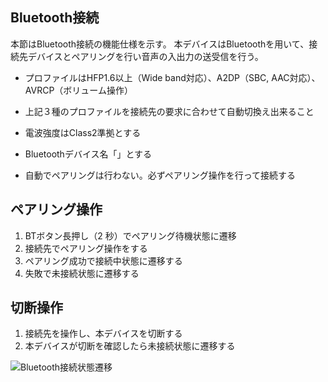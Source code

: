 ## Bluetooth接続

本節はBluetooth接続の機能仕様を示す。
本デバイスはBluetoothを用いて、接続先デバイスとペアリングを行い音声の入出力の送受信を行う。

- プロファイルはHFP1.6以上（Wide band対応）、A2DP（SBC, AAC対応）、AVRCP（ボリューム操作）

- 上記３種のプロファイルを接続先の要求に合わせて自動切換え出来ること

- 電波強度はClass2準拠とする

- Bluetoothデバイス名「」とする

- 自動でペアリングは行わない。必ずペアリング操作を行って接続する

## ペアリング操作

1. BTボタン長押し（2 秒）でペアリング待機状態に遷移
2. 接続先でペアリング操作をする
3. ペアリング成功で接続中状態に遷移する
4. 失敗で未接続状態に遷移する

## 切断操作

1. 接続先を操作し、本デバイスを切断する
2. 本デバイスが切断を確認したら未接続状態に遷移する

![Bluetooth接続状態遷移](img/bluetooth_connection_state_transition.png)
